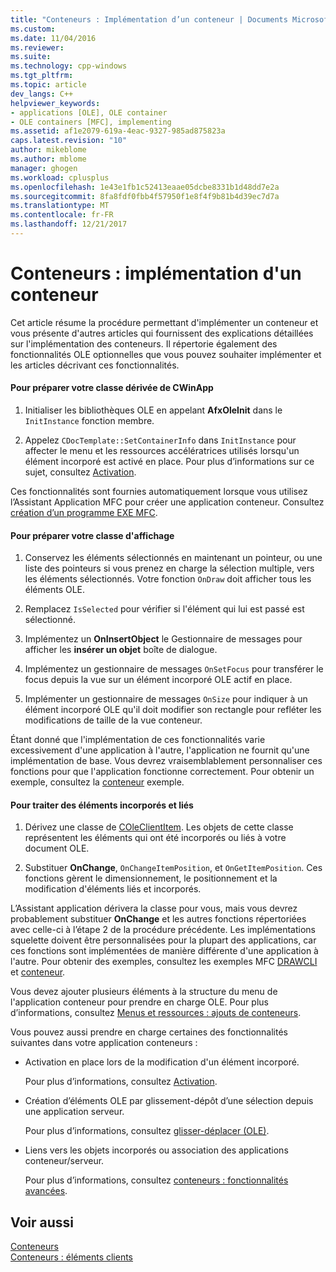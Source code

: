 ```yaml
---
title: "Conteneurs : Implémentation d’un conteneur | Documents Microsoft"
ms.custom: 
ms.date: 11/04/2016
ms.reviewer: 
ms.suite: 
ms.technology: cpp-windows
ms.tgt_pltfrm: 
ms.topic: article
dev_langs: C++
helpviewer_keywords:
- applications [OLE], OLE container
- OLE containers [MFC], implementing
ms.assetid: af1e2079-619a-4eac-9327-985ad875823a
caps.latest.revision: "10"
author: mikeblome
ms.author: mblome
manager: ghogen
ms.workload: cplusplus
ms.openlocfilehash: 1e43e1fb1c52413eaae05dcbe8331b1d48dd7e2a
ms.sourcegitcommit: 8fa8fdf0fbb4f57950f1e8f4f9b81b4d39ec7d7a
ms.translationtype: MT
ms.contentlocale: fr-FR
ms.lasthandoff: 12/21/2017
---
```

# <a name="containers-implementing-a-container"></a>Conteneurs : implémentation d'un conteneur
Cet article résume la procédure permettant d'implémenter un conteneur et vous présente d'autres articles qui fournissent des explications détaillées sur l'implémentation des conteneurs. Il répertorie également des fonctionnalités OLE optionnelles que vous pouvez souhaiter implémenter et les articles décrivant ces fonctionnalités.  
  
#### <a name="to-prepare-your-cwinapp-derived-class"></a>Pour préparer votre classe dérivée de CWinApp  
  
1.  Initialiser les bibliothèques OLE en appelant **AfxOleInit** dans le `InitInstance` fonction membre.  
  
2.  Appelez `CDocTemplate::SetContainerInfo` dans `InitInstance` pour affecter le menu et les ressources accélératrices utilisés lorsqu'un élément incorporé est activé en place. Pour plus d’informations sur ce sujet, consultez [Activation](../mfc/activation-cpp.md).  
  
 Ces fonctionnalités sont fournies automatiquement lorsque vous utilisez l’Assistant Application MFC pour créer une application conteneur. Consultez [création d’un programme EXE MFC](../mfc/reference/mfc-application-wizard.md).  
  
#### <a name="to-prepare-your-view-class"></a>Pour préparer votre classe d'affichage  
  
1.  Conservez les éléments sélectionnés en maintenant un pointeur, ou une liste des pointeurs si vous prenez en charge la sélection multiple, vers les éléments sélectionnés. Votre fonction `OnDraw` doit afficher tous les éléments OLE.  
  
2.  Remplacez `IsSelected` pour vérifier si l'élément qui lui est passé est sélectionné.  
  
3.  Implémentez un **OnInsertObject** le Gestionnaire de messages pour afficher les **insérer un objet** boîte de dialogue.  
  
4.  Implémentez un gestionnaire de messages `OnSetFocus` pour transférer le focus depuis la vue sur un élément incorporé OLE actif en place.  
  
5.  Implémenter un gestionnaire de messages `OnSize` pour indiquer à un élément incorporé OLE qu'il doit modifier son rectangle pour refléter les modifications de taille de la vue conteneur.  
  
 Étant donné que l'implémentation de ces fonctionnalités varie excessivement d'une application à l'autre, l'application ne fournit qu'une implémentation de base. Vous devrez vraisemblablement personnaliser ces fonctions pour que l'application fonctionne correctement. Pour obtenir un exemple, consultez la [conteneur](../visual-cpp-samples.md) exemple.  
  
#### <a name="to-handle-embedded-and-linked-items"></a>Pour traiter des éléments incorporés et liés  
  
1.  Dérivez une classe de [COleClientItem](../mfc/reference/coleclientitem-class.md). Les objets de cette classe représentent les éléments qui ont été incorporés ou liés à votre document OLE.  
  
2.  Substituer **OnChange**, `OnChangeItemPosition`, et `OnGetItemPosition`. Ces fonctions gèrent le dimensionnement, le positionnement et la modification d'éléments liés et incorporés.  
  
 L’Assistant application dérivera la classe pour vous, mais vous devrez probablement substituer **OnChange** et les autres fonctions répertoriées avec celle-ci à l’étape 2 de la procédure précédente. Les implémentations squelette doivent être personnalisées pour la plupart des applications, car ces fonctions sont implémentées de manière différente d'une application à l'autre. Pour obtenir des exemples, consultez les exemples MFC [DRAWCLI](../visual-cpp-samples.md) et [conteneur](../visual-cpp-samples.md).  
  
 Vous devez ajouter plusieurs éléments à la structure du menu de l'application conteneur pour prendre en charge OLE. Pour plus d’informations, consultez [Menus et ressources : ajouts de conteneurs](../mfc/menus-and-resources-container-additions.md).  
  
 Vous pouvez aussi prendre en charge certaines des fonctionnalités suivantes dans votre application conteneurs :  
  
-   Activation en place lors de la modification d'un élément incorporé.  
  
     Pour plus d’informations, consultez [Activation](../mfc/activation-cpp.md).  
  
-   Création d’éléments OLE par glissement-dépôt d’une sélection depuis une application serveur.  
  
     Pour plus d’informations, consultez [glisser-déplacer (OLE)](../mfc/drag-and-drop-ole.md).  
  
-   Liens vers les objets incorporés ou association des applications conteneur/serveur.  
  
     Pour plus d’informations, consultez [conteneurs : fonctionnalités avancées](../mfc/containers-advanced-features.md).  
  
## <a name="see-also"></a>Voir aussi  
 [Conteneurs](../mfc/containers.md)   
 [Conteneurs : éléments clients](../mfc/containers-client-items.md)

